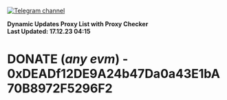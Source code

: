[![Telegram channel](https://img.shields.io/endpoint?url=https://runkit.io/damiankrawczyk/telegram-badge/branches/master?url=https://t.me/n4z4v0d)](https://t.me/n4z4v0d) 

**Dynamic Updates Proxy List with Proxy Checker**  
**Last Updated: 17.12.23 04:15**

# DONATE (_any evm_) - 0xDEADf12DE9A24b47Da0a43E1bA70B8972F5296F2
